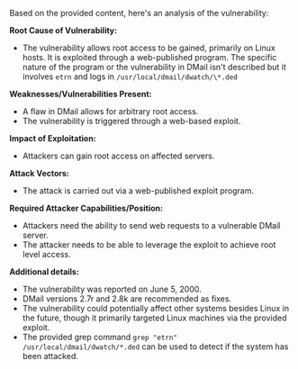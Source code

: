 Based on the provided content, here's an analysis of the vulnerability:

**Root Cause of Vulnerability:**
* The vulnerability allows root access to be gained, primarily on Linux hosts. It is exploited through a web-published program. The specific nature of the program or the vulnerability in DMail isn't described but it involves `etrn` and logs in `/usr/local/dmail/dwatch/\*.ded`

**Weaknesses/Vulnerabilities Present:**
* A flaw in DMail allows for arbitrary root access.
* The vulnerability is triggered through a web-based exploit.

**Impact of Exploitation:**
* Attackers can gain root access on affected servers.

**Attack Vectors:**
* The attack is carried out via a web-published exploit program.

**Required Attacker Capabilities/Position:**
* Attackers need the ability to send web requests to a vulnerable DMail server.
* The attacker needs to be able to leverage the exploit to achieve root level access.

**Additional details:**
* The vulnerability was reported on June 5, 2000.
* DMail versions 2.7r and 2.8k are recommended as fixes.
* The vulnerability could potentially affect other systems besides Linux in the future, though it primarily targeted Linux machines via the provided exploit.
* The provided grep command `grep "etrn" /usr/local/dmail/dwatch/*.ded` can be used to detect if the system has been attacked.